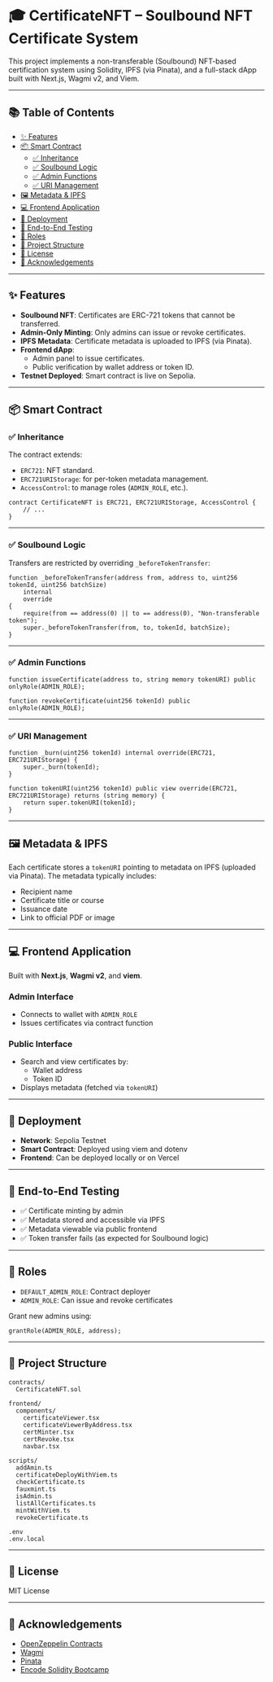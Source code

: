 # 🎓 CertificateNFT – Soulbound NFT Certificate System

This project implements a non-transferable (Soulbound) NFT-based certification system using Solidity, IPFS (via Pinata), and a full-stack dApp built with Next.js, Wagmi v2, and Viem.

---

## 📚 Table of Contents

- [✨ Features](#-features)
- [📦 Smart Contract](#-smart-contract)
  - [✅ Inheritance](#-inheritance)
  - [✅ Soulbound Logic](#-soulbound-logic)
  - [✅ Admin Functions](#-admin-functions)
  - [✅ URI Management](#-uri-management)
- [🖼 Metadata & IPFS](#-metadata--ipfs)
- [💻 Frontend Application](#-frontend-application)
- [🚀 Deployment](#-deployment)
- [🧪 End-to-End Testing](#-end-to-end-testing)
- [🔐 Roles](#-roles)
- [📁 Project Structure](#-project-structure)
- [📜 License](#-license)
- [🙌 Acknowledgements](#-acknowledgements)

---

## ✨ Features

- **Soulbound NFT**: Certificates are ERC-721 tokens that cannot be transferred.
- **Admin-Only Minting**: Only admins can issue or revoke certificates.
- **IPFS Metadata**: Certificate metadata is uploaded to IPFS (via Pinata).
- **Frontend dApp**:
  - Admin panel to issue certificates.
  - Public verification by wallet address or token ID.
- **Testnet Deployed**: Smart contract is live on Sepolia.

---

## 📦 Smart Contract

### ✅ Inheritance

The contract extends:

- `ERC721`: NFT standard.
- `ERC721URIStorage`: for per-token metadata management.
- `AccessControl`: to manage roles (`ADMIN_ROLE`, etc.).

```solidity
contract CertificateNFT is ERC721, ERC721URIStorage, AccessControl {
    // ...
}
```

---

### ✅ Soulbound Logic

Transfers are restricted by overriding `_beforeTokenTransfer`:

```solidity
function _beforeTokenTransfer(address from, address to, uint256 tokenId, uint256 batchSize)
    internal
    override
{
    require(from == address(0) || to == address(0), "Non-transferable token");
    super._beforeTokenTransfer(from, to, tokenId, batchSize);
}
```

---

### ✅ Admin Functions

```solidity
function issueCertificate(address to, string memory tokenURI) public onlyRole(ADMIN_ROLE);

function revokeCertificate(uint256 tokenId) public onlyRole(ADMIN_ROLE);
```

---

### ✅ URI Management

```solidity
function _burn(uint256 tokenId) internal override(ERC721, ERC721URIStorage) {
    super._burn(tokenId);
}

function tokenURI(uint256 tokenId) public view override(ERC721, ERC721URIStorage) returns (string memory) {
    return super.tokenURI(tokenId);
}
```

---

## 🖼 Metadata & IPFS

Each certificate stores a `tokenURI` pointing to metadata on IPFS (uploaded via Pinata). The metadata typically includes:

- Recipient name
- Certificate title or course
- Issuance date
- Link to official PDF or image

---

## 💻 Frontend Application

Built with **Next.js**, **Wagmi v2**, and **viem**.

### Admin Interface
- Connects to wallet with `ADMIN_ROLE`
- Issues certificates via contract function

### Public Interface
- Search and view certificates by:
  - Wallet address
  - Token ID
- Displays metadata (fetched via `tokenURI`)

---

## 🚀 Deployment

- **Network**: Sepolia Testnet
- **Smart Contract**: Deployed using viem and dotenv
- **Frontend**: Can be deployed locally or on Vercel

---

## 🧪 End-to-End Testing

- ✅ Certificate minting by admin
- ✅ Metadata stored and accessible via IPFS
- ✅ Metadata viewable via public frontend
- ✅ Token transfer fails (as expected for Soulbound logic)

---

## 🔐 Roles

- `DEFAULT_ADMIN_ROLE`: Contract deployer
- `ADMIN_ROLE`: Can issue and revoke certificates

Grant new admins using:

```solidity
grantRole(ADMIN_ROLE, address);
```

---

## 📁 Project Structure

```
contracts/
  CertificateNFT.sol

frontend/
  components/
    certificateViewer.tsx
    certificateViewerByAddress.tsx
    certMinter.tsx
    certRevoke.tsx
    navbar.tsx

scripts/
  addAmin.ts
  certificateDeployWithViem.ts
  checkCertificate.ts
  fauxmint.ts
  isAdmin.ts
  listAllCertificates.ts
  mintWithViem.ts
  revokeCertificate.ts

.env
.env.local
```

---

## 📜 License

MIT License

---

## 🙌 Acknowledgements

- [OpenZeppelin Contracts](https://docs.openzeppelin.com/contracts)
- [Wagmi](https://wagmi.sh/)
- [Pinata](https://www.pinata.cloud/)
- [Encode Solidity Bootcamp](https://encode.club)

